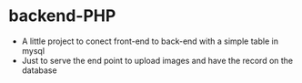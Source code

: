 # backend-PHP

- A little project to conect front-end to back-end with a simple table in mysql
- Just to serve the end point to upload images and have the record on the database
